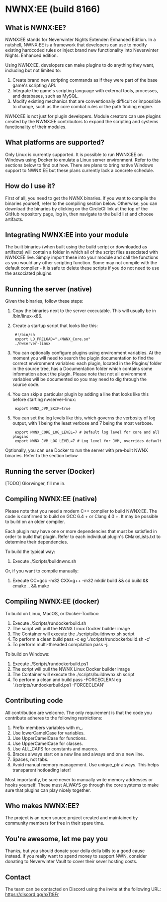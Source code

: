 # NWNX:EE (build 8166)

## What is NWNX:EE?

NWNX:EE stands for Neverwinter Nights Extender: Enhanced Edition. In a nutshell, NWNX:EE is a framework that developers can use to modify existing hardcoded rules or inject brand new functionality into Neverwinter Nights: Enhanced edition.

Using NWNX:EE, developers can make plugins to do anything they want, including but not limited to:

1. Create brand new scripting commands as if they were part of the base game's scripting API.
2. Integrate the game's scripting language with external tools, processes, and databases, such as MySQL.
3. Modify existing mechanics that are conventionally difficult or impossible to change, such as the core combat rules or the path finding engine.

NWNX:EE is not just for plugin developers. Module creators can use plugins created by the NWNX:EE contributors to expand the scripting and systems functionality of their modules.

## What platforms are supported?

Only Linux is currently supported. It is possible to run NWNX:EE on Windows using Docker to emulate a Linux server environment. Refer to the sections below to find out how. There are plans to bring native Windows support to NWNX:EE but these plans currently lack a concrete schedule.

## How do I use it?

First of all, you need to get the NWNX binaries. If you want to compile the binaries yourself, refer to the compiling section below. Otherwise, you can download the binaries by clicking on the CircleCI link at the top of the GitHub repository page, log in, then navigate to the build list and choose artifacts.

## Integrating NWNX:EE into your module

The built binaries (when built using the build script or downloaded as artifacts) will contain a folder in which all of the script files associated with NWNX:EE live. Simply import these into your module and call the functions as you would any other scripting function. Some may not compile with the default compiler - it is safe to delete these scripts if you do not need to use the associated plugins.

## Running the server (native)

Given the binaries, follow these steps:

1. Copy the binaries next to the server executable. This will usually be in /bin/linux-x86.
2. Create a startup script that looks like this:

        #!/bin/sh
        export LD_PRELOAD="./NWNX_Core.so"
        ./nwserver-linux

3. You can optionally configure plugins using environment variables. At the moment you will need to search the plugin documentation to find the correct environment variables: each plugin, located in the Plugins/ folder in the source tree, has a Documentation folder which contains some information about the plugin. Please note that not all environment variables will be documented so you may need to dig through the source code.

4. You can skip a particular plugin by adding a line that looks like this before starting nwserver-linux:
        
        export NWNX_JVM_SKIP=true

5. You can set the log levels like this, which governs the verbosity of log output, with 1 being the least verbose and 7 being the most verbose.

        export NWNX_CORE_LOG_LEVEL=7 # Default log level for core and all plugins
        export NWNX_JVM_LOG_LEVEL=7 # Log level for JVM, overrides default

Optionally, you can use Docker to run the server with pre-built NWNX binaries. Refer to the section below 

## Running the server (Docker)

[TODO] Glorwinger, fill me in.

## Compiling NWNX:EE (native)

Please note that you need a modern C++ compiler to build NWNX:EE. The code is confirmed to build on GCC 6.4 + or Clang 4.0 +. It may be possible to build on an older compiler.

Each plugin may have one or more dependencies that must be satisfied in order to build that plugin. Refer to each individual plugin's CMakeLists.txt to determine their dependencies.

To build the typical way:

1. Execute ./Scripts/buildnwnx.sh

Or, if you want to compile manually:

1. Execute CC=gcc -m32 CXX=g++ -m32 mkdir build && cd build && cmake .. && make

## Compiling NWNX:EE (docker)

To build on Linux, MacOS, or Docker-Toolbox:

1. Execute ./Scripts/rundockerbuild.sh
2. The script will pull the NWNX Linux Docker builder image
3. The Container will execute the ./scripts/buildnwnx.sh script
4. To perform a clean build pass -c eg './scripts/rundockerbuild.sh -c'
5. To perform multi-threaded compilation pass -j.

To build on Windows:

1. Execute ./Scripts/rundockerbuild.ps1
2. The script will pull the NWNX Linux Docker builder image
3. The Container will execute the ./scripts/buildnwnx.sh script
4. To perform a clean and build pass -FORCECLEAN eg './scripts/rundockerbuild.ps1 -FORCECLEAN'

## Contributing code

All contribution are welcome. The only requirement is that the code you contribute adheres to the following restrictions:

1. Prefix members variables with m_.
2. Use lowerCamelCase for variables.
3. Use UpperCamelCase for functions.
4. Use UpperCamelCase for classes.
5. Use ALL_CAPS for constants and macros.
6. Braces always start on a new line and always end on a new line.
7. Spaces, not tabs.
8. Avoid manual memory management. Use unique_ptr always. This helps transparent hotloading later!

Most importantly, be sure never to manually write memory addresses or hooks yourself. These must ALWAYS go through the core systems to make sure that plugins can play nicely together.

## Who makes NWNX:EE?

The project is an open source project created and maintained by community members for free in their spare time.

## You're awesome, let me pay you

Thanks, but you should donate your dolla dolla bills to a good cause instead. If you really want to spend money to support NWN, consider donating to Neverwinter Vault to cover their sever hosting costs.

## Contact

The team can be contacted on Discord using the invite at the following URL: https://discord.gg/hxTt8Fr
